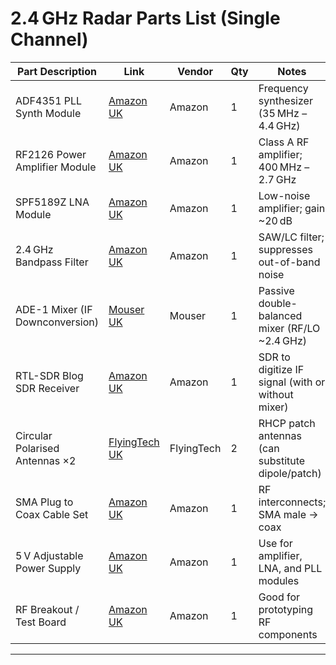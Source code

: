 # 2.4 GHz Radar Parts List (Single Channel)

| Part Description                  | Link                                                                                      | Vendor     | Qty | Notes                                               |
|----------------------------------|-------------------------------------------------------------------------------------------|------------|-----|-----------------------------------------------------|
| ADF4351 PLL Synth Module         | [Amazon UK](https://www.amazon.co.uk/Walfront-35M-4-4Ghz-Frequency-Synthesizer-Development/dp/B078NRD8V6) | Amazon     | 1   | Frequency synthesizer (35 MHz – 4.4 GHz)            |
| RF2126 Power Amplifier Module    | [Amazon UK](https://www.amazon.co.uk/400-2700MHz-Amplifier-Resistant-Capacitance-Thickened/dp/B0DND1Q85W) | Amazon     | 1   | Class A RF amplifier; 400 MHz – 2.7 GHz             |
| SPF5189Z LNA Module              | [Amazon UK](https://www.amazon.co.uk/Amplifier-50-4000mhz-SPF5189Z-Receiver-Wideband/dp/B08LZN73ZB) | Amazon     | 1   | Low-noise amplifier; gain ~20 dB                    |
| 2.4 GHz Bandpass Filter          | [Amazon UK](https://www.amazon.co.uk/Effective-microstrip-reliability-increases-communication/dp/B0F5QBKWKV) | Amazon     | 1   | SAW/LC filter; suppresses out-of-band noise         |
| ADE-1 Mixer (IF Downconversion)  | [Mouser UK](https://www.mouser.co.uk/ProductDetail/Mini-Circuits/ADE-1ASK+?qs=xZ%2FP%252Ba9zWqZmuCYp5SfF5A%3D%3D) | Mouser     | 1   | Passive double-balanced mixer (RF/LO ~2.4 GHz)      |
| RTL-SDR Blog SDR Receiver        | [Amazon UK](https://www.amazon.co.uk/RTL-SDR-Blog-RTL2832U-Software-Defined-Black/dp/B0BMKZCKTF) | Amazon     | 1   | SDR to digitize IF signal (with or without mixer)   |
| Circular Polarised Antennas ×2  | [FlyingTech UK](https://www.flyingtech.co.uk/product/tarot-5-8ghz-circular-polarised-fpv-tx-rx-antenna-rhcp/) | FlyingTech | 2   | RHCP patch antennas (can substitute dipole/patch)   |
| SMA Plug to Coax Cable Set       | [Amazon UK](https://www.amazon.co.uk/BOOBRIE-Antenna-Coaxial-Adapter-Emissions/dp/B07QRSDCJ5) | Amazon     | 1   | RF interconnects; SMA male → coax                   |
| 5 V Adjustable Power Supply      | [Amazon UK](https://www.amazon.co.uk/BSWL-Universal-Adapter-100-240V-Speakers/dp/B0CP1Y1J7N) | Amazon     | 1   | Use for amplifier, LNA, and PLL modules             |
| RF Breakout / Test Board         | [Amazon UK](https://www.amazon.co.uk/NanoVNA-Attenuator-Learning-Analyzer-Calibration/dp/B08DY9Y535) | Amazon     | 1   | Good for prototyping RF components                  |

---



